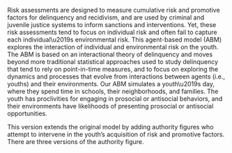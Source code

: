 Risk assessments are designed to measure cumulative risk and promotive factors for delinquency and recidivism, and are used by criminal and juvenile justice systems to inform sanctions and interventions. Yet, these risk assessments tend to focus on individual risk and often fail to capture each individual\u2019s environmental risk. This agent-based model (ABM)  explores the interaction of individual and environmental risk on the youth. The ABM is based on an interactional theory of delinquency and moves beyond more traditional statistical approaches used to study delinquency that tend to rely on point-in-time measures, and to focus on exploring the dynamics and processes that evolve from interactions between agents (i.e., youths) and their environments. Our ABM simulates a youth\u2019s day, where they spend time in schools, their neighborhoods, and families. The youth has proclivities for engaging in prosocial or antisocial behaviors, and their environments have likelihoods of presenting prosocial or antisocial opportunities. 

This version extends the original model by adding authority figures who attempt to intervene in the youth’s acquisition of risk and promotive factors. There are three versions of the authority figure.

